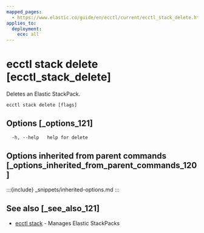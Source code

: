 ```yaml
---
mapped_pages:
  - https://www.elastic.co/guide/en/ecctl/current/ecctl_stack_delete.html
applies_to:
  deployment:
    ece: all
---
```


# ecctl stack delete [ecctl_stack_delete]

Deletes an Elastic StackPack.

```
ecctl stack delete [flags]
```


## Options [_options_121]

```
  -h, --help   help for delete
```


## Options inherited from parent commands [_options_inherited_from_parent_commands_120]

:::{include} _snippets/inherited-options.md
:::


## See also [_see_also_121]

* [ecctl stack](/reference/ecctl_stack.md) - Manages Elastic StackPacks

